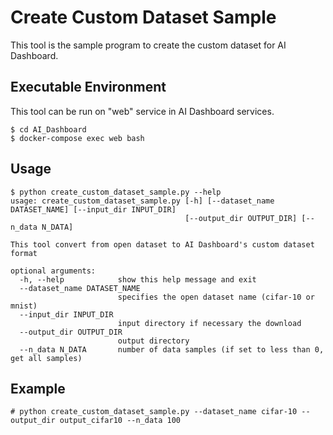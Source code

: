 # Create Custom Dataset Sample

This tool is the sample program to create the custom dataset for AI Dashboard.

## Executable Environment

This tool can be run on "web" service in AI Dashboard services.

```
$ cd AI_Dashboard
$ docker-compose exec web bash
```

## Usage

```
$ python create_custom_dataset_sample.py --help
usage: create_custom_dataset_sample.py [-h] [--dataset_name DATASET_NAME] [--input_dir INPUT_DIR]
                                       [--output_dir OUTPUT_DIR] [--n_data N_DATA]

This tool convert from open dataset to AI Dashboard's custom dataset format

optional arguments:
  -h, --help            show this help message and exit
  --dataset_name DATASET_NAME
                        specifies the open dataset name (cifar-10 or mnist)
  --input_dir INPUT_DIR
                        input directory if necessary the download
  --output_dir OUTPUT_DIR
                        output directory
  --n_data N_DATA       number of data samples (if set to less than 0, get all samples)
```

## Example

```
# python create_custom_dataset_sample.py --dataset_name cifar-10 --output_dir output_cifar10 --n_data 100
```

```
```


